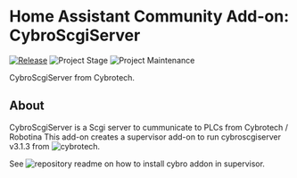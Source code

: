 # Home Assistant Community Add-on: CybroScgiServer

[![Release][release-shield]][release] ![Project Stage][project-stage-shield] ![Project Maintenance][maintenance-shield]

CybroScgiServer from Cybrotech.

## About

CybroScgiServer is a Scgi server to cummunicate to PLCs from Cybrotech / Robotina
This add-on creates a supervisor add-on to run
cybroscgiserver v3.1.3 from ![cybrotech][cybrotech].

See ![repository readme][addon-repo-install] on how to install cybro addon in supervisor.

[maintenance-shield]: https://img.shields.io/maintenance/yes/2025.svg
[project-stage-shield]: https://img.shields.io/badge/project%20stage-production%20ready-brightgreen.svg
[release-shield]: https://img.shields.io/badge/version-v0.2.4-blue.svg
[release]: https://github.com/killer0071234/hassio-cybroscgiserver/tree/v0.2.4
[addon-repo-install]: https://github.com/killer0071234/ha-addon-repository#installation
[cybrotech]: https://cybrotech.com/